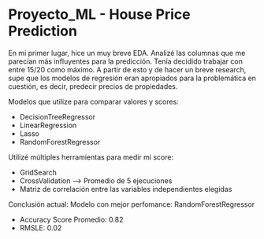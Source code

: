 # Proyecto_ML - House Price Prediction


En mi primer lugar, hice un muy breve EDA. Analizé las columnas que me parecían más influyentes para la predicción. Tenía decidido trabajar con entre 15/20
como máximo. 
A partir de esto y de hacer un breve research, supe que los modelos de regresión eran apropiados para la problemática en cuestión, es decir, predecir precios de propiedades.

Modelos que utilize para comparar valores y scores:
  * DecisionTreeRegressor
  * LinearRegression
  * Lasso
  * RandomForestRegressor
  
  Utilizé múltiples herramientas para medir mi score:
  + GridSearch
  + CrossValidation --> Promedio de 5 ejecuciones
  + Matriz de correlación entre las variables independientes elegidas
  
  Conclusión actual:
  Modelo con mejor perfomance: RandomForestRegressor 
  * Accuracy Score Promedio: 0.82
  * RMSLE: 0.02
